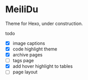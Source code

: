 # MeiliDu

Theme for Hexo, under construction.

todo

- [x] image captions
- [x] code highlight theme
- [x] archive pages
- [ ] tags page
- [x] add hover highlight to tables
- [ ] page layout
